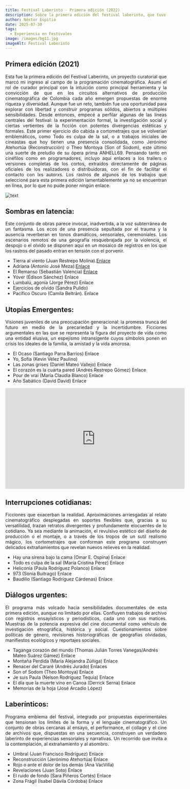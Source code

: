 ```yaml
---
title: Festival Laberinto - Primera edición (2022)
description: Sobre la primera edición del festival laberinto, que tuvo lugar en el 2021, contó con varias participaciones y estuvo muy buena.
author: Néstor Espitia
date: 2025-07-30
tags:
  - Experiencia en Festivales
image: /images/bg11.jpg
imageAlt: Festival Laberinto
---
```


## Primera edición (2021)

<p style='text-align: justify;'> Esta fue la primera edición del Festival Laberinto, un proyecto curatorial que marcó mi ingreso al campo de la programación cinematográfica. Asumí el rol de curador principal con la intuición como principal herramienta y la convicción de que en los circuitos alternativos de producción cinematográfica de Colombia cada año emergen propuestas de enorme riqueza y diversidad. Aunque fue un reto, también fue una oportunidad para explorar con libertad y construir programas sólidos, abiertos a múltiples sensibilidades. Desde entonces, empecé a perfilar algunas de las líneas centrales del festival: la experimentación formal, la investigación social y ciertas vertientes de la ficción con potentes divergencias estéticas y formales. Este primer ejercicio dio cabida a cortometrajes que se volverían emblemáticos, como Todo es culpa de la sal, o a trabajos iniciales de cineastas que hoy tienen una presencia consolidada, como Jerónimo Atehortúa (Reconstrucción) o Theo Montoya (Son of Sodom), este último una suerte de preludio de su ópera prima ANHELL69. Pensando tanto en cinéfilos como en programadores, incluyo aquí enlaces a los trailers o versiones completas de los cortos, extraídos directamente de páginas oficiales de los realizadores o distribuidoras, con el fin de facilitar el contacto con lxs autorxs. Los rastros de algunos de los trabajos que seleccioné para esta primera edición lamentablemente ya no se encuentran en línea, por lo que no pude poner ningún enlace.</p>

![text](/images/cartel.png)

## Sombras en latencia:

<p style='text-align: justify;'> 
Este conjunto de obras parece invocar, inadvertida, a la voz subterránea de un fantasma. Los ecos de una presencia sepultada por el trauma y la ausencia reverberan en tonos dramáticos, sensoriales, ceremoniales. Los escenarios remotos de una geografía resquebrajada por la violencia, el despojo o el olvido se disponen aquí en un mosaico de registros en los que los rastros del pasado entran en tensión con el porvenir.</p>

- Tierra al viento (Juan Restrepo Molina).<a href="https://www.youtube.com/watch?v=a0DAWeJ1hp0&ab_channel=Doc%3Aco-Elrugidodelcinelatinoamericano" target="_blank">Enlace</a>
- Adriana (Antonio José Meza):[Enlace](https://www.youtube.com/watch?v=a0DAWeJ1hp0target="_blank")
- El Remanso (Sebastián Valencia) <a href="https://www.youtube.com/watch?v=a0DAWeJ1hp0&ab_channel=Doc%3Aco-Elrugidodelcinelatinoamericano" target="_blank">Enlace</a>
- Yóver (Édison Sánchez) Enlace
- Lumbalú, agonía (Jorge Pérez) Enlace
- Ejercicios de olvido (Sandra Pulido)
- Pacífico Oscuro (Camila Beltrán). Enlace

## Utopías Emergentes:

<p style='text-align: justify;'> 
Visiones juveniles de una preocupación generacional: la promesa trunca del futuro en medio de la precariedad y la incertidumbre. Ficciones argumentales en las que se representa la figura del proyecto de vida como una entidad elusiva, un espejismo intransigente cuyos símbolos ponen en crisis los ideales de la familia, la amistad y la vida amorosa.</p>

- El Ocaso (Santiago Parra Barrios) Enlace
- Yo, Sofía (Kevin Vélez Paulino)
- Las zonas grises (Daniel Mateo Vallejo) Enlace
- El corazón es la cuarta pared (Andrés Restrepo Gómez) Enlace
- Pour de vrai (María Claudia Blanco) Enlace
- Año Sabático (David David) Enlace

<p style="text-align:center;">
<iframe width="560" height="315" src="https://www.youtube.com/embed/m2X4kPcOfss?si=zp7mjAIdnpwzAeZQ" title="YouTube video player" frameborder="0" allow="accelerometer; autoplay; clipboard-write; encrypted-media; gyroscope; picture-in-picture; web-share" referrerpolicy="strict-origin-when-cross-origin" allowfullscreen></iframe>
</p>

## Interrupciones cotidianas:

<p style='text-align: justify;'> 
Ficciones que exacerban la realidad. Aproximaciones arriesgadas al relato cinematográfico desplegadas en soportes flexibles que, gracias a su versatilidad, trazan retratos divergentes y profundamente elocuentes de lo cotidiano. Ya sea mediante la animación, el revulsivo estético del diseño de producción o el montaje, o a través de los tropos de un sutil realismo mágico, los cortometrajes que conforman este programa construyen delicados extrañamientos que revelan nuevos relieves en la realidad.</p>

- Hay una sirena bajo la cama (Omar E. Ospina) Enlace
- Todo es culpa de la sal (María Cristina Pérez) Enlace
- Heliconia (Paula Rodríguez Polanco) Enlace
- 973 (Sonia Buitrago) Enlace
- Baudilio (Santiago Rodríguez Cárdenas) Enlace

## Diálogos urgentes:

<p style='text-align: justify;'> El programa más volcado hacia sensibilidades documentales de esta primera edición, aunque no limitado por ellas. Confluyen trabajos de archivo con registros ensayísticos y periodísticos, cada uno con sus matices. Muestras de la potencia expresiva del cine documental como vehículo de investigación etnográfica, histórica y social. Cuestionamientos sobre políticas de género, revisiones historiográficas de geografías olvidadas, manifiestos ecológicos y reportajes sociales.</p>

- Taganga corazón del mundo (Thomas Julián Torres Vanegas/Andrés Mateo Suárez Gámez) Enlace
- Montaña Perdida (María Alejandra Zúñiga) Enlace
- Renacer del Cararé (Andrés Jurado) Enlaces
- Son of Sodom (Theo Montoya) Enlace
- Je suis Paula (Nelson Rodríguez Tequia) Enlace
- El día que la muerte vino en Canoa (Derrick Serna) Enlace
- Memorias de la hoja (José Arcadio López)

## Laberínticos:

<p style='text-align: justify;'> Programa emblema del festival, integrado por propuestas experimentales que tensionan los límites de la forma y el lenguaje cinematográfico. Un conjunto de obras cercanas al ensayo, el performance, el collage y el cine de archivos que, dispuestas en una secuencia, construyen un verdadero laberinto de experiencias sensoriales y narrativas. Un recorrido que invita a la contemplación, al extrañamiento y al asombro.</p>

- Umbral (Juan Francisco Rodríguez) Enlace
- Reconstrucción (Jerónimo Atehortúa) Enlace
- Rojo o ante el dolor de los demás (Ana VacVilla)
- Revelaciones (Juan Soto) Enlace
- El ruido de fondo (Sara Piñeros Cortés) Enlace
- Zona Frágil (Isabel Dávila Córdoba) Enlace
